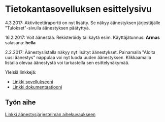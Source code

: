 # Tietokantasovelluksen esittelysivu

4.3.2017: Aktiviteettiraportti on nyt lisätty. Se näkyy äänestyksen järjestäjälle "Tulokset"-sivulla äänestyksen päätyttyä.

16.2.2017: Voit äänestää. Rekisteröidy tai käytä esim. Käyttäjätunnus: **Armas** salasana: **hella** 

2.2.2017: Äänestyslistalla näkyy nyt lisätyt äänestykset. Painamalla "Aloita uusi äänestys" nappulaa voi nyt luoda uuden äänestyksen. Klikkaamalla listalla olevaa äänestystä voi tarkastella sen esittelynäkymää.

Yleisiä linkkejä:

* [Linkki sovellukseeni](http://gexgex.users.cs.helsinki.fi/aanestysjarjestelma/)
* [Linkki dokumentaatiooni](https://github.com/georgiAgi/Tsoha-Bootstrap/blob/master/doc/dokumentaatio.pdf)

## Työn aihe

[Linkki äänestysjärjestelmän aihekuvaukseen](http://advancedkittenry.github.io/suunnittelu_ja_tyoymparisto/aiheet/Aanestys.html) 


